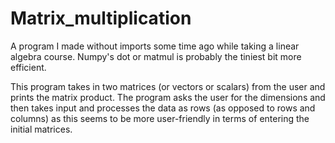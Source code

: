 # Matrix_multiplication

A program I made without imports some time ago while taking a linear algebra course.  Numpy's dot or matmul is probably the tiniest bit more efficient.

This program takes in two matrices (or vectors or scalars) from the user and prints the matrix product.  The program asks the user for the dimensions and then takes input and processes the data as rows (as opposed to rows and columns) as this seems to be more user-friendly in terms of entering the initial matrices.
